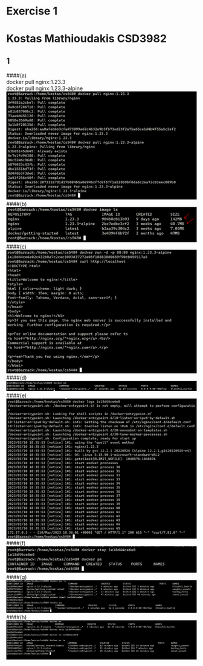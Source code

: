 # Exercise 1 <h1> #
# Kostas Mathioudakis CSD3982 #

 ## 1 ##
  ####(a)  
  docker pull nginx:1.23.3  
  docker pull nginx:1.23.3-alpine  
 ![screenshot](./1/a.PNG)
  ####(b)
 ![screenshot](./1/b.PNG)
  ####(c)
 ![screenshot](./1/c.PNG)
  ####(d)
 ![screenshot](./1/d.PNG)
  ####(e)
 ![screenshot](./1/e.PNG)
  ####(f)
 ![screenshot](./1/f.PNG)
  ####(g)
 ![screenshot](./1/g.PNG)
  ####(h)
 ![screenshot](./1/h.PNG)
